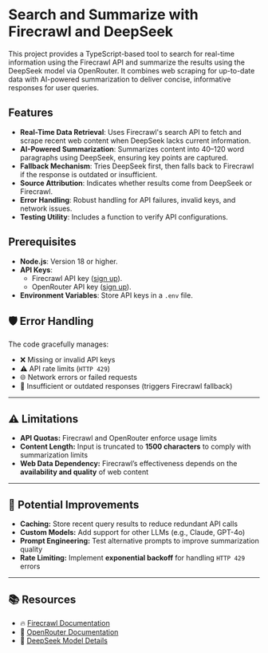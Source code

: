 # Search and Summarize with Firecrawl and DeepSeek

This project provides a TypeScript-based tool to search for real-time information using the Firecrawl API and summarize the results using the DeepSeek model via OpenRouter. It combines web scraping for up-to-date data with AI-powered summarization to deliver concise, informative responses for user queries.

## Features

- **Real-Time Data Retrieval**: Uses Firecrawl's search API to fetch and scrape recent web content when DeepSeek lacks current information.
- **AI-Powered Summarization**: Summarizes content into 40–120 word paragraphs using DeepSeek, ensuring key points are captured.
- **Fallback Mechanism**: Tries DeepSeek first, then falls back to Firecrawl if the response is outdated or insufficient.
- **Source Attribution**: Indicates whether results come from DeepSeek or Firecrawl.
- **Error Handling**: Robust handling for API failures, invalid keys, and network issues.
- **Testing Utility**: Includes a function to verify API configurations.

## Prerequisites

- **Node.js**: Version 18 or higher.
- **API Keys**:
  - Firecrawl API key ([sign up](https://www.firecrawl.dev/)).
  - OpenRouter API key ([sign up](https://openrouter.ai/)).
- **Environment Variables**: Store API keys in a `.env` file.

## 🛡️ Error Handling

The code gracefully manages:

- ❌ Missing or invalid API keys  
- ⚠️ API rate limits (`HTTP 429`)  
- 🌐 Network errors or failed requests  
- 🔁 Insufficient or outdated responses (triggers Firecrawl fallback)

---

## ⚠️ Limitations

- **API Quotas:** Firecrawl and OpenRouter enforce usage limits  
- **Content Length:** Input is truncated to **1500 characters** to comply with summarization limits  
- **Web Data Dependency:** Firecrawl’s effectiveness depends on the **availability and quality** of web content

---

## 🌱 Potential Improvements

- **Caching:** Store recent query results to reduce redundant API calls  
- **Custom Models:** Add support for other LLMs (e.g., Claude, GPT-4o)  
- **Prompt Engineering:** Test alternative prompts to improve summarization quality  
- **Rate Limiting:** Implement **exponential backoff** for handling `HTTP 429` errors

---

## 📚 Resources

- 🔥 [Firecrawl Documentation](https://docs.firecrawl.dev/)  
- 🤖 [OpenRouter Documentation](https://openrouter.ai/docs)  
- 📘 [DeepSeek Model Details](https://deepseek.com/)
